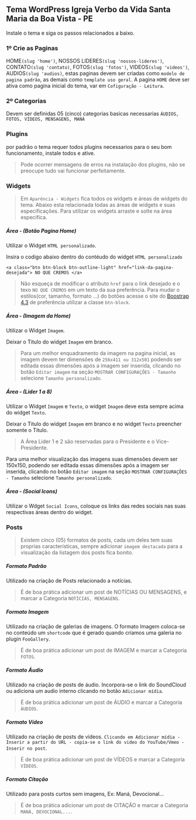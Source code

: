 ## Tema WordPress Igreja Verbo da Vida Santa Maria da Boa Vista - PE  
 Instale o tema e siga os passos relacionados a baixo.

### 1º Crie as Paginas
HOME`(slug 'home')`, NOSSOS LIDERES`(slug 'nossos-lideres')`, CONTATO`(slug 'contato)`, FOTOS`(slug 'fotos')`, VIDEOS`(slug 'videos')`, AUDIOS`(slug 'audios)`, estas paginas devem ser criadas como `modelo de pagina padrão`, as demais como `template uso geral`. A pagina  `HOME` deve ser ativa como pagina inicial do tema, var em `Cofiguração - Leitura`.
  
### 2º Categorias  
Devem ser definidas 05 (cinco) categorias basicas necessarias
`ÁUDIOS, FOTOS, VÍDEOS, MENSAGENS, MANÁ`
  
### Plugins
por padrão o tema requer todos plugins necessarios para o seu bom funcionamento, instale todos e ative.  
>Pode ocorrer mensagens de erros na instalação dos plugins, não se preocupe tudo vai funcionar perfeitamente.
  
### Widgets
>Em `Aparência - Widgets` fica todos os widgets e áreas de widgets do tema. Abaixo esta relacionada todas as áreas de widgets e suas especificações.
>Para utilizar os widgets arraste e solte na área especifica.  

##### Área - (Botão Pagina Home)  
Utilizar o Widget `HTML personalizado`.  

Insira o codigo abaixo dentro do contéudo do widget `HTML personalizado`

 `<a class="btn btn-block btn-outline-light" href="link-da-pagina-desejada"> NO QUE CREMOS </a>`

>Não esqueça de modificar o atributo `href` para o link desejado e o texo `NO QUE CREMOS` em um texto da sua preferência.
>Para mudar o estilos(cor, tamanho, formato ...) do botões acesse o site do [Boostrap 4.3](https://getbootstrap.com/docs/4.3/components/buttons/)
   de preferência utilizar a classe `btn-block`.  

##### Área - (Imagem da Home)  
Utilizar o Widget `Imagem`.  
  
Deixar o Titulo do widget `Imagem` em branco.  

>Para um melhor enquadramento da imagem na pagina inicial, as imagem devem ter dimensões de `256x411 ou 312x501` podendo ser editada essas dimensões após a imagem ser inserida, clicando no botão `Editar imagem` na seção `MOSTRAR CONFIGURAÇÕES - Tamanho` selecione `Tamanho personalizado`.  

##### Área - (Lider 1 a 8)  
Utilizar o Widget `Imagem` e `Texto`, o widget `Imagem` deve esta sempre acima do widget `Texto`.  
  
Deixar o Titulo do widget `Imagem` em branco e no widget `Texto` preencher somente o Titulo.

>A Área Lider 1 e 2 são reservadas para o Presidente e o Vice-Presidente.   

Para uma melhor visualização das imagens suas dimensões devem ser 150x150, podendo ser editada essas dimensões após a imagem ser inserida, clicando no botão `Editar imagem` na seção `MOSTRAR CONFIGURAÇÕES - Tamanho` selecione `Tamanho personalizado`.

##### Área - (Social Icons)  
Utilizar o Wdget `Social Icons`, coloque os links das redes sociais nas suas respectivas áreas dentro do widget.  

### Posts  
>Existem cinco (05) formatos de posts, cada um deles tem suas proprias características, sempre adicionar `imagem destacada` para a visualização da listagem dos posts fica bonito.

##### Formato Padrão  
Utilizado na criação de Posts relacionado a notícias.    
>É de boa prática adicionar um post de NOTÍCIAS OU MENSAGENS, e marcar a Categoria `NOTÍCIAS, MENSAGENS`.  

##### Formato Imagem  
Utilizado na criação de galerias de imagens. O formato Imagem coloca-se no conteúdo um `shortcode` que é gerado quando criamos uma galeria no plugin `FooGallery`.  
>É de boa prática adicionar um post de IMAGEM e marcar a Categoria `FOTOS`.  

##### Formato Áudio  
Utilizado na criação de posts de áudio. Incorpora-se o link do SoundCloud ou adiciona um audio interno clicando no botão `Adicionar mídia`.  
>É de boa prática adicionar um post de ÁUDIO e marcar a Categoria `ÁUDIOS`.  

##### Formato Vídeo  
Utilizado na criação de posts de vídeos. `Clicando em Adicionar mídia - Inserir a partir do URL - copia-se o link do video do YouTube/Vmeo - Inserir no post`.  
>É de boa prática adicionar um post de VÍDEOS e marcar a Categoria `VÍDEOS`.  

##### Formato Citação  
Utilizado para posts curtos sem imagens, Ex: Maná, Devocional...  
>É de boa prática adicionar um post de CITAÇÃO e marcar a Categoria `MANÁ, DEVOCIONAL...`.  
